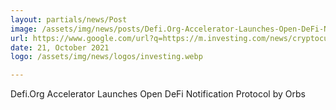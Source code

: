 ```yaml
---
layout: partials/news/Post
image: /assets/img/news/posts/Defi.Org-Accelerator-Launches-Open-DeFi-Notification-Protocol-by-Orbs.jpeg
url: https://www.google.com/url?q=https://m.investing.com/news/cryptocurrency-news/defiorg-accelerator-launches-open-defi-notification-protocol-by-orbs-2650704&sa=D&source=editors&ust=1643199047442570&usg=AOvVaw3b1KCY1JXyEuyG20zSmcBV
date: 21, October 2021
logo: /assets/img/news/logos/investing.webp

---
```



Defi.Org Accelerator Launches Open DeFi Notification Protocol by Orbs